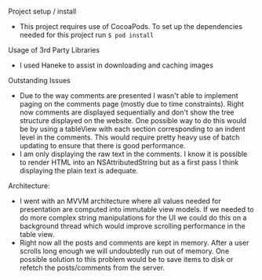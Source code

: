 Project setup / install
- This project requires use of CocoaPods. To set up the dependencies needed for this project run `$ pod install`

Usage of 3rd Party Libraries
- I used Haneke to assist in downloading and caching images

Outstanding Issues
- Due to the way comments are presented I wasn't able to implement paging on the comments page (mostly due to time constraints). Right now comments are displayed sequentially and don't show the tree structure displayed on the website. One possible way to do this would be by using a tableView with each section corresponding to an indent level in the comments. This would require pretty heavy use of batch updating to ensure that there is good performance.
- I am only displaying the raw text in the comments. I know it is possible to render HTML into an NSAttributedString but as a first pass I think displaying the plain text is adequate.

Architecture:
- I went with an MVVM architecture where all values needed for presentation are computed into immutable view models. If we needed to do more complex string manipulations for the UI we could do this on a background thread which would improve scrolling performance in the table view.
- Right now all the posts and comments are kept in memory. After a user scrolls long enough we will undoubtedly run out of memory. One possible solution to this problem would be to save items to disk or refetch the posts/comments from the server.
